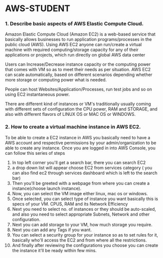 # AWS-STUDENT

### 1. Describe basic aspects of AWS Elastic Compute Cloud.

Amazon Elastic Compute Cloud (Amazon EC2) is a web-based service that basically allows businesses to run application programs/processes in the public cloud (AWS). Using AWS EC2 anyone can run/create a virtual machine with required computing/storage capacity for any of their applications or projects, which run directly on global AWS data center

Users can Increase/Decrease  instance capacity or the computing power that comes with VM so as to meet their needs as per situation. AWS EC2 can scale automatically, based on different scenarios depending whether more storage or computing power what is needed.

People can host Websites/Application/Processes, run test jobs and so on using EC2 instantaneous power.

There are different kind of instances or VM's traditionally usually coming with different sets of configuration the CPU power, RAM and STORAGE, and also with different flavors of LINUX OS or MAC OS or WINDOWS.

### 2. How to create a virtual machine instance in AWS EC2.

To be able to create a EC2 instance in AWS you basically need to have a AWS account and respective permissions by your admin/organization to be able to create any instance.
Once you are logged in into AWS Console, you can follow this series of steps
1. In top left corner you'll get a search bar, there you can search EC2
2. a drop down list will appear choose EC2 from services category
   ( you can also find ec2 through services dashboard which is left to the search bar)
3. Then you'll be greeted with a webpage from where you can create a instance(choose launch instance).
4. Now, you can select the VM image either linux, mac os or windows.
5. Once selected, you can select type of instance you want basically this is specs of your VM. CPUS, RAM and its Network Efficiency
6. Next you need to select no. of instances or they should be auto-scaled, and also you need to select appropriate Subnets,  Network and other configuration.
7. Next you can add storage to your VM, how much storage you require.
8. Next you can add any Tags if you want.
9. You can select a security group for your instance so as to set rules for it, basically who'll access the EC2 and from where all   the restrictions.
10. And finally after reviewing the configurations you choose you can create the instance it'll be ready within few mins.
